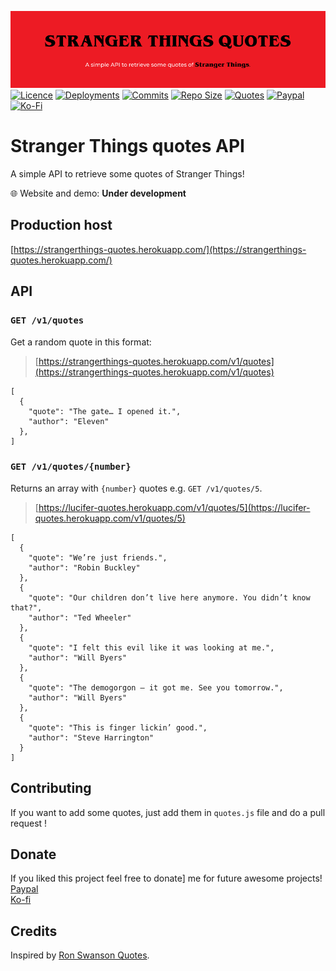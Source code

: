 ![](StrangerThingsQuotesAPI-Banner.png)</br>
[![Licence](https://img.shields.io/github/license/shadowoff09/strangerthings-quotes)](https://github.com/shadowoff09/strangerthings-quotes/blob/main/LICENSE)
[![Deployments](https://img.shields.io/github/deployments/shadowoff09/strangerthings-quotes/strangerthings-quotes)](https://github.com/shadowoff09/strangerthings-quotes)
[![Commits](https://img.shields.io/github/last-commit/shadowoff09/strangerthings-quotes)](https://github.com/shadowoff09/strangerthings-quotes/commits/main)
[![Repo Size](https://img.shields.io/github/repo-size/shadowoff09/strangerthings-quotes)](https://github.com/shadowoff09/strangerthings-quotes)
[![Quotes](https://img.shields.io/badge/quotes-67-blue)](https://github.com/shadowoff09/strangerthings-quotes/blob/main/quotes.js)
[![Paypal](https://img.shields.io/badge/Paypal-Donate-blue)](https://paypal.me/diogogaspar123)
[![Ko-Fi](https://img.shields.io/badge/Ko--Fi-Donate-ff69b4)](https://ko-fi.com/shadowoff09)

# Stranger Things quotes API

A simple API to retrieve some quotes of Stranger Things!

:globe_with_meridians: Website and demo: **Under development**

## Production host

[https://strangerthings-quotes.herokuapp.com/](https://strangerthings-quotes.herokuapp.com/)

## API

### `GET /v1/quotes`

Get a random quote in this format:

> [https://strangerthings-quotes.herokuapp.com/v1/quotes](https://strangerthings-quotes.herokuapp.com/v1/quotes)

	[
	  {
		"quote": "The gate… I opened it.",
		"author": "Eleven"
      },
	]


### `GET /v1/quotes/{number}`

Returns an array with `{number}` quotes e.g. `GET /v1/quotes/5`.

> [https://lucifer-quotes.herokuapp.com/v1/quotes/5](https://lucifer-quotes.herokuapp.com/v1/quotes/5)

	[
	  {
	    "quote": "We’re just friends.",
        "author": "Robin Buckley"
	  },
	  {
	    "quote": "Our children don’t live here anymore. You didn’t know that?",
        "author": "Ted Wheeler"
	  },
	  {
	    "quote": "I felt this evil like it was looking at me.",
        "author": "Will Byers"
	  },
	  {
	    "quote": "The demogorgon – it got me. See you tomorrow.",
        "author": "Will Byers"
	  },
	  {
	    "quote": "This is finger lickin’ good.",
        "author": "Steve Harrington"
	  }
	]



## Contributing

If you want to add some quotes, just add them in `quotes.js` file and do a pull request !

## Donate
If you liked this project feel free to donate] me for future awesome projects!</br>
[Paypal](https://paypal.me/diogogaspar123)</br>
[Ko-fi](https://ko-fi.com/shadowoff09)


## Credits

Inspired by [Ron Swanson Quotes](https://github.com/jamesseanwright/ron-swanson-quotes).
